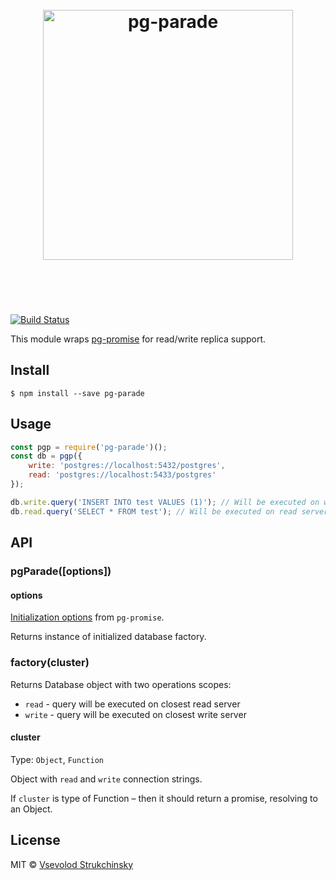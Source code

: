 <h1 align="center">
	<br>
	<img width="400" src="https://rawgit.com/floatdrop/pg-parade/master/media/logotype.png" alt="pg-parade">
	<br>
	<br>
	<br>
</h1>

[![Build Status](https://travis-ci.org/floatdrop/pg-parade.svg?branch=master)](https://travis-ci.org/floatdrop/pg-parade)

This module wraps [pg-promise](https://github.com/vitaly-t/pg-promise) for read/write replica support.

## Install

```
$ npm install --save pg-parade
```


## Usage

```js
const pgp = require('pg-parade')();
const db = pgp({
	write: 'postgres://localhost:5432/postgres',
	read: 'postgres://localhost:5433/postgres'
});

db.write.query('INSERT INTO test VALUES (1)'); // Will be executed on write server
db.read.query('SELECT * FROM test'); // Will be executed on read server
```


## API

### pgParade([options])

#### options

[Initialization options](https://github.com/vitaly-t/pg-promise#advanced) from `pg-promise`.

Returns instance of initialized database factory.

### factory(cluster)

Returns Database object with two operations scopes:

- `read` - query will be executed on closest read server
- `write` - query will be executed on closest write server

#### cluster
Type: `Object`, `Function`

Object with `read` and `write` connection strings.

If `cluster` is type of Function – then it should return a promise, resolving to an Object.

## License

MIT © [Vsevolod Strukchinsky](http://github.com/floatdrop)
